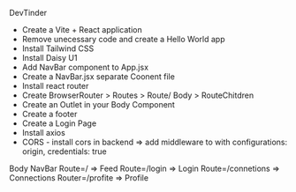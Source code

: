 DevTinder
- Create a Vite + React application
- Remove unecessary code and create a Hello World app
- Install Tailwind CSS
- Install Daisy U1
- Add NavBar component to App.jsx
- Create a NavBar.jsx separate Coonent file
- Install react router
- Create BrowserRouter > Routes > Route/ Body > RouteChitdren
- Create an Outlet in your Body Component
- Create a footer
- Create a Login Page
- Install axios
- CORS - install cors in backend => add middleware to with configurations: origin, credentials: true

Body
    NavBar
    Route=/ => Feed
    Route=/login => Login
    Route=/connetions => Connections
    Router=/profite => Profile
